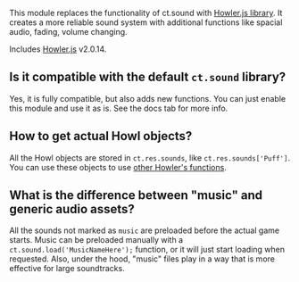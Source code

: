 This module replaces the functionality of ct.sound with [Howler.js library](https://github.com/goldfire/howler.js). It creates a more reliable sound system with additional functions like spacial audio, fading, volume changing.

Includes [Howler.js](https://github.com/goldfire/howler.js) v2.0.14.

## Is it compatible with the default `ct.sound` library?

Yes, it is fully compatible, but also adds new functions. You can just enable this module and use it as is. See the docs tab for more info.

## How to get actual Howl objects?

All the Howl objects are stored in `ct.res.sounds`, like `ct.res.sounds['Puff']`. You can use these objects to use [other Howler's functions](https://github.com/goldfire/howler.js#methods).

## What is the difference between "music" and generic audio assets?

All the sounds not marked as `music` are preloaded before the actual game starts. Music can be preloaded manually with a `ct.sound.load('MusicNameHere');` function, or it will just start loading when requested. Also, under the hood, "music" files play in a way that is more effective for large soundtracks.